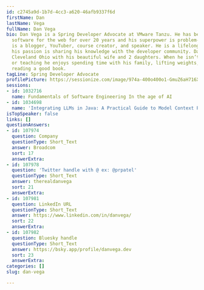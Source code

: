 ```yaml
---
id: c2745a9d-1b7d-4cc3-a620-46afb9337f6d
firstName: Dan
lastName: Vega
fullName: Dan Vega
bio: Dan Vega is a Spring Developer Advocate at VMware Tanzu. He has been developing
  software for the web for over 20 years and his superpower is problem-solving. Dan
  is a blogger, YouTuber, course creator, and speaker. He is a lifelong learner and
  his passion is sharing his knowledge with the developer community. Dan lives near
  Cleveland Ohio with his beautiful wife and 2 daughters. When he isn’t writing code
  or teaching he enjoys spending time with his family, lifting weights, running, or
  reading a good book.
tagLine: Spring Developer Advocate
profilePicture: https://sessionize.com/image/974a-400o400o1-GmuZ6aH716X8nyhBewy2Tm.png
sessions:
- id: 1032716
  name: Fundamentals of Software Engineering In the age of AI
- id: 1034698
  name: 'Integrating LLMs in Java: A Practical Guide to Model Context Protocol'
isTopSpeaker: false
links: []
questionAnswers:
- id: 107974
  question: Company
  questionType: Short_Text
  answer: Broadcom
  sort: 17
  answerExtra:
- id: 107978
  question: 'Twitter handle with @ ex: @prpatel'
  questionType: Short_Text
  answer: therealdanvega
  sort: 21
  answerExtra:
- id: 107981
  question: LinkedIn URL
  questionType: Short_Text
  answer: https://www.linkedin.com/in/danvega/
  sort: 22
  answerExtra:
- id: 107982
  question: Bluesky handle
  questionType: Short_Text
  answer: https://bsky.app/profile/danvega.dev
  sort: 23
  answerExtra:
categories: []
slug: dan-vega

---
```

